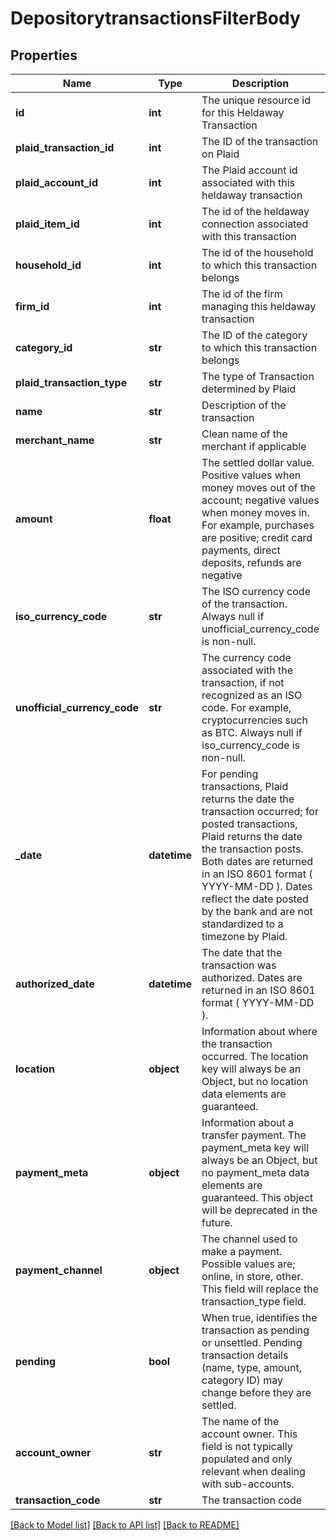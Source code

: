 # DepositorytransactionsFilterBody

## Properties
Name | Type | Description | Notes
------------ | ------------- | ------------- | -------------
**id** | **int** | The unique resource id for this Heldaway Transaction | [optional] 
**plaid_transaction_id** | **int** | The ID of the transaction on Plaid | [optional] 
**plaid_account_id** | **int** | The Plaid account id associated with this heldaway transaction | [optional] 
**plaid_item_id** | **int** | The id of the heldaway connection associated with this transaction | [optional] 
**household_id** | **int** | The id of the household to which this transaction belongs | [optional] 
**firm_id** | **int** | The id of the firm managing this heldaway transaction | [optional] 
**category_id** | **str** | The ID of the category to which this transaction belongs | [optional] 
**plaid_transaction_type** | **str** | The type of Transaction determined by Plaid | [optional] 
**name** | **str** | Description of the transaction | [optional] 
**merchant_name** | **str** | Clean name of the merchant if applicable | [optional] 
**amount** | **float** | The settled dollar value. Positive values when money moves out of the account; negative values when money moves in. For example, purchases are positive; credit card payments, direct deposits, refunds are negative | [optional] 
**iso_currency_code** | **str** | The ISO currency code of the transaction. Always null if unofficial_currency_code is non-null. | [optional] 
**unofficial_currency_code** | **str** | The currency code associated with the transaction, if not recognized as an ISO code. For example, cryptocurrencies such as BTC. Always null if iso_currency_code is non-null. | [optional] 
**_date** | **datetime** | For pending transactions, Plaid returns the date the transaction occurred; for posted transactions, Plaid returns the date the transaction posts. Both dates are returned in an ISO 8601 format ( YYYY-MM-DD ). Dates reflect the date posted by the bank and are not standardized to a timezone by Plaid. | [optional] 
**authorized_date** | **datetime** | The date that the transaction was authorized. Dates are returned in an ISO 8601 format ( YYYY-MM-DD ). | [optional] 
**location** | **object** | Information about where the transaction occurred. The location key will always be an Object, but no location data elements are guaranteed. | [optional] 
**payment_meta** | **object** | Information about a transfer payment. The payment_meta key will always be an Object, but no payment_meta data elements are guaranteed. This object will be deprecated in the future. | [optional] 
**payment_channel** | **object** | The channel used to make a payment. Possible values are; online, in store, other. This field will replace the transaction_type field. | [optional] 
**pending** | **bool** | When true, identifies the transaction as pending or unsettled. Pending transaction details (name, type, amount, category ID) may change before they are settled. | [optional] 
**account_owner** | **str** | The name of the account owner. This field is not typically populated and only relevant when dealing with sub-accounts. | [optional] 
**transaction_code** | **str** | The transaction code | [optional] 

[[Back to Model list]](../README.md#documentation-for-models) [[Back to API list]](../README.md#documentation-for-api-endpoints) [[Back to README]](../README.md)

